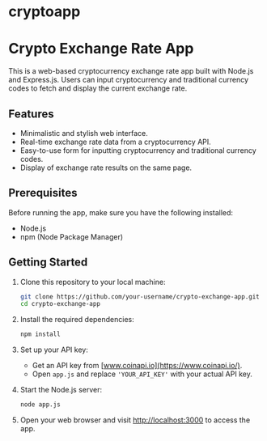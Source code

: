 # cryptoapp

# Crypto Exchange Rate App

This is a web-based cryptocurrency exchange rate app built with Node.js and Express.js. Users can input cryptocurrency and traditional currency codes to fetch and display the current exchange rate.

## Features

- Minimalistic and stylish web interface.
- Real-time exchange rate data from a cryptocurrency API.
- Easy-to-use form for inputting cryptocurrency and traditional currency codes.
- Display of exchange rate results on the same page.

## Prerequisites

Before running the app, make sure you have the following installed:

- Node.js
- npm (Node Package Manager)

## Getting Started

1. Clone this repository to your local machine:

   ```bash
   git clone https://github.com/your-username/crypto-exchange-app.git
   cd crypto-exchange-app
   ```

2. Install the required dependencies:

   ```bash
   npm install
   ```

3. Set up your API key:

   - Get an API key from [www.coinapi.io](https://www.coinapi.io/).
   - Open `app.js` and replace `'YOUR_API_KEY'` with your actual API key.

4. Start the Node.js server:

   ```bash
   node app.js
   ```

5. Open your web browser and visit [http://localhost:3000](http://localhost:3000) to access the app.
